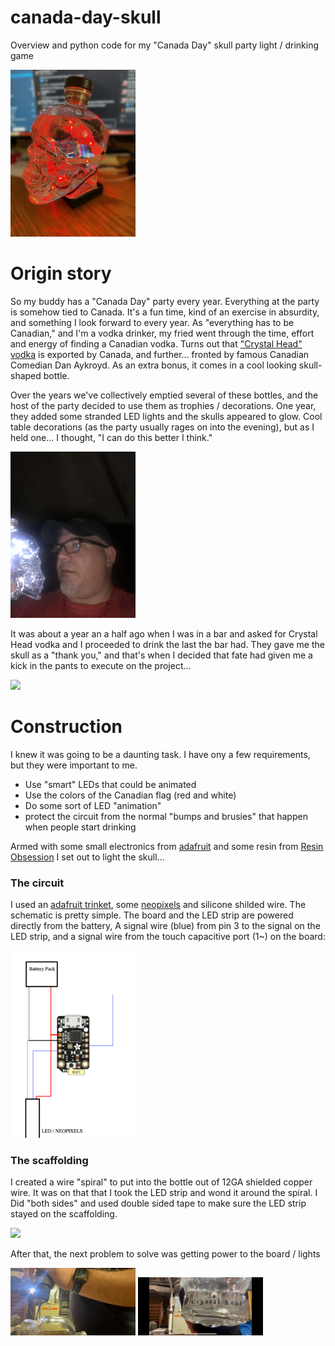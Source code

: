 # canada-day-skull
Overview and python code for my "Canada Day" skull party light / drinking game

<img src="images/skull-final.jpg" width="200"/>

# Origin story
So my buddy has a "Canada Day" party every year. Everything at the party is somehow tied to Canada. It's a fun time, kind of an exercise in absurdity, and something I look forward to every year. As "everything has to be Canadian," and I'm a vodka drinker, my fried went through the time, effort and energy of finding a Canadian vodka. Turns out that ["Crystal Head" vodka](https://www.crystalheadvodka.com/ourstory) is exported by Canada, and further... fronted by famous Canadian Comedian Dan Aykroyd. As an extra bonus, it comes in a cool looking skull-shaped bottle.

Over the years we've collectively emptied several of these bottles, and the host of the party decided to use them as trophies / decorations. One year, they added some stranded LED lights and the skulls appeared to glow. Cool table decorations (as the party usually rages on into the evening), but as I held one... I thought, "I can do this better I think."

<img src="images/skull-pondering.jpg" width="200"/>

It was about a year an a half ago when I was in a bar and asked for Crystal Head vodka and I proceeded to drink the last the bar had. They gave me the skull as a "thank you," and that's when I decided that fate had given me a kick in the pants to execute on the project...

<img src="images/skull-toad.jpg" width="200"/>

# Construction
I knew it was going to be a daunting task. I have ony a few requirements, but they were important to me. 

* Use "smart" LEDs that could be animated
* Use the colors of the Canadian flag (red and white)
* Do some sort of LED "animation"
* protect the circuit from the normal "bumps and brusies" that happen when people start drinking

Armed with some small electronics from [adafruit](https://www.adafruit.com/) and some resin from [Resin Obsession](https://shop.resinobsession.com/) I set out to light the skull...

### The circuit
I used an [adafruit trinket](https://www.adafruit.com/product/3500), some [neopixels](https://www.adafruit.com/product/3851) and silicone shilded wire. The schematic is pretty simple. The board and the LED strip are powered directly from the battery, A signal wire (blue) from pin 3 to the signal on the LED strip, and a signal wire from the touch capacitive port (1~) on the board:

<img src="images/schematic.jpg" width="200"/>

### The scaffolding
I created a wire "spiral" to put into the bottle out of 12GA shielded copper wire. It was on that that I took the LED strip and wond it around the spiral. I Did "both sides" and used double sided tape to make sure the LED strip stayed on the scaffolding.

<img src="images/scaffolding.jpg" width="200"/>

After that, the next problem to solve was getting power to the board / lights

<img src="images/drill.jpg" width="200"/> <img src="images/hole.jpg" width="200"/>

